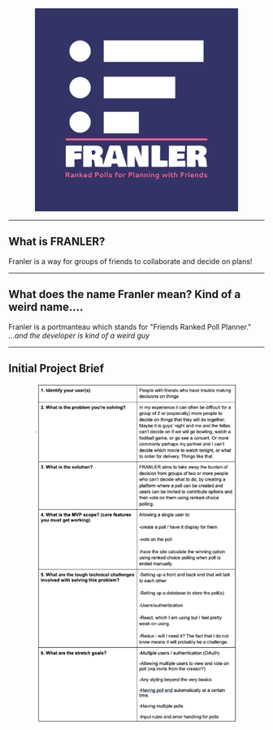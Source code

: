 <div align="center">
  <img src="https://raw.githubusercontent.com/jbhowat/franler/main/assets/logo-color.png" alt="FRANLER" style="width:400px;"/>
</div>

---

## What is FRANLER?
Franler is a way for groups of friends to collaborate and decide on plans!

---
## What does the name Franler mean? Kind of a weird name....
Franler is a portmanteau which stands for "Friends Ranked Poll Planner." *...and the developer is kind of a weird guy*

---

## Initial Project Brief

<div align="center">
  <img src="https://raw.githubusercontent.com/jbhowat/franler/main/assets/FRANLER%20-%20Initial%20Project%20Brief.png" alt="project brief table" style="width:400px;"/>
</div>


